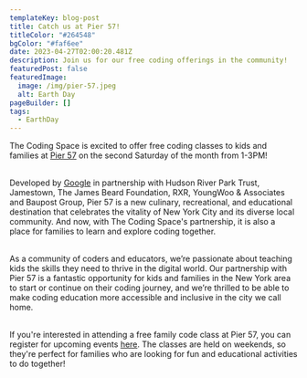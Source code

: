 ```yaml
---
templateKey: blog-post
title: Catch us at Pier 57!
titleColor: "#264548"
bgColor: "#faf6ee"
date: 2023-04-27T02:00:20.481Z
description: Join us for our free coding offerings in the community!
featuredPost: false
featuredImage:
  image: /img/pier-57.jpeg
  alt: Earth Day
pageBuilder: []
tags:
  - EarthDay
---
```

The Coding Space is excited to offer free coding classes to kids and families at [Pier 57](https://pier57nyc.com/) on the second Saturday of the month from 1-3PM!

\
Developed by [Google](https://blog.google/inside-google/life-at-google/pier-57-new-york-opens-to-public/) in partnership with Hudson River Park Trust, Jamestown, The James Beard Foundation, RXR, YoungWoo & Associates and Baupost Group, Pier 57 is a new culinary, recreational, and educational destination that celebrates the vitality of New York City and its diverse local community. And now, with The Coding Space's partnership, it is also a place for families to learn and explore coding together.

\
As a community of coders and educators, we’re passionate about teaching kids the skills they need to thrive in the digital world. Our partnership with Pier 57 is a fantastic opportunity for kids and families in the New York area to start or continue on their coding journey, and we’re thrilled to be able to make coding education more accessible and inclusive in the city we call home.

\
If you're interested in attending a free family code class at Pier 57, you can register for upcoming events [here](https://www.eventbrite.com/e/family-code-at-pier-57-tickets-622688677597). The classes are held on weekends, so they're perfect for families who are looking for fun and educational activities to do together!
